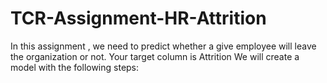 # TCR-Assignment-HR-Attrition
In this assignment , we need to predict whether a give employee will leave the organization or not. Your target column is Attrition We will create a model with the following steps:
